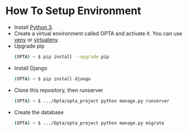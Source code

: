 # How To Setup Environment

* Install [Python 3](https://www.python.org/).
* Create a virtual environment called OPTA and activate it. You can use [venv](https://docs.python.org/3/tutorial/venv.html) or [virtualenv](https://virtualenv.pypa.io/en/stable/#).
* Upgrade pip
    ```sh
    (OPTA) ~ $ pip install --upgrade pip
    ```
* Install Django
    ```sh
    (OPTA) ~ $ pip install django
    ```
* Clone this repository, then runserver
     ```sh
    (OPTA) ~ $ .../Opta/opta_project python manage.py runserver
    ```
* Create the database
     ```sh
    (OPTA) ~ $ .../Opta/opta_project python manage.py migrate
    ```
